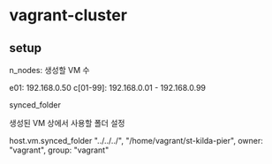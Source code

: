 # vagrant-cluster

## setup

n_nodes: 생성할 VM 수

e01: 192.168.0.50
c[01-99]: 192.168.0.01 - 192.168.0.99

synced_folder

생성된 VM 상에서 사용할 폴더 설정

host.vm.synced_folder "../../../", "/home/vagrant/st-kilda-pier", owner: "vagrant", group: "vagrant"
